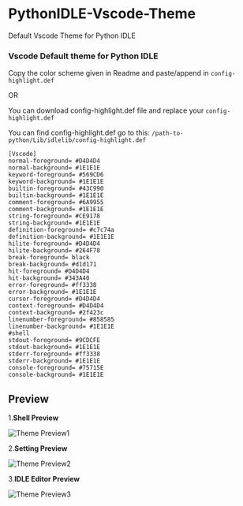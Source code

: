 # PythonIDLE-Vscode-Theme
Default Vscode Theme for Python IDLE 

### Vscode Default theme for Python IDLE

Copy the color scheme given in Readme and paste/append in `config-highlight.def` 

OR

You can download config-highlight.def file and replace your `config-highlight.def`

You can find config-highlight.def go to this: `/path-to-python/Lib/idlelib/config-highlight.def`

```
[Vscode]
normal-foreground= #D4D4D4
normal-background= #1E1E1E
keyword-foreground= #569CD6
keyword-background= #1E1E1E
builtin-foreground= #43C990
builtin-background= #1E1E1E
comment-foreground= #6A9955
comment-background= #1E1E1E
string-foreground= #CE9178
string-background= #1E1E1E
definition-foreground= #c7c74a
definition-background= #1E1E1E
hilite-foreground= #D4D4D4
hilite-background= #264F78
break-foreground= black
break-background= #d1d171
hit-foreground= #D4D4D4
hit-background= #343A40
error-foreground= #ff3338
error-background= #1E1E1E
cursor-foreground= #D4D4D4
context-foreground= #D4D4D4
context-background= #2f423c
linenumber-foreground= #858585
linenumber-background= #1E1E1E
#shell
stdout-foreground= #9CDCFE
stdout-background= #1E1E1E
stderr-foreground= #ff3338
stderr-background= #1E1E1E
console-foreground= #75715E
console-background= #1E1E1E
```

## Preview
1.**Shell Preview**

![Theme Preview1](https://i.imgur.com/tPnW4s2.png)

2.**Setting Preview**

![Theme Preview2](https://i.imgur.com/OU0vyU6.png)

3.**IDLE Editor Preview**

![Theme Preview3](https://i.imgur.com/32vqCwM.png)
